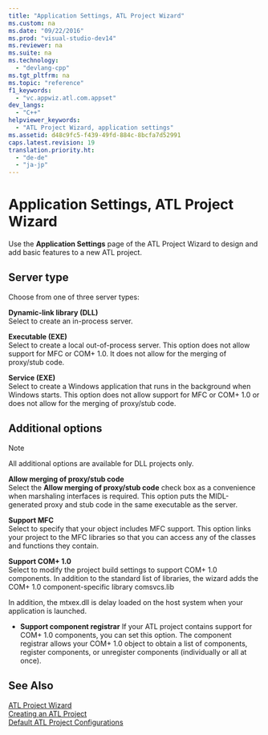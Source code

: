 ```yaml
---
title: "Application Settings, ATL Project Wizard"
ms.custom: na
ms.date: "09/22/2016"
ms.prod: "visual-studio-dev14"
ms.reviewer: na
ms.suite: na
ms.technology: 
  - "devlang-cpp"
ms.tgt_pltfrm: na
ms.topic: "reference"
f1_keywords: 
  - "vc.appwiz.atl.com.appset"
dev_langs: 
  - "C++"
helpviewer_keywords: 
  - "ATL Project Wizard, application settings"
ms.assetid: d48c9fc5-f439-49fd-884c-8bcfa7d52991
caps.latest.revision: 19
translation.priority.ht: 
  - "de-de"
  - "ja-jp"
---
```

# Application Settings, ATL Project Wizard
Use the **Application Settings** page of the ATL Project Wizard to design and add basic features to a new ATL project.  
  
## Server type  
 Choose from one of three server types:  
  
 **Dynamic-link library (DLL)**  
 Select to create an in-process server.  
  
 **Executable (EXE)**  
 Select to create a local out-of-process server. This option does not allow support for MFC or COM+ 1.0. It does not allow for the merging of proxy/stub code.  
  
 **Service (EXE)**  
 Select to create a Windows application that runs in the background when Windows starts. This option does not allow support for MFC or COM+ 1.0 or does not allow for the merging of proxy/stub code.  
  
## Additional options  
  
> [!NOTE]
>  All additional options are available for DLL projects only.  
  
 **Allow merging of proxy/stub code**  
 Select the **Allow merging of proxy/stub code** check box as a convenience when marshaling interfaces is required. This option puts the MIDL-generated proxy and stub code in the same executable as the server.  
  
 **Support MFC**  
 Select to specify that your object includes MFC support. This option links your project to the MFC libraries so that you can access any of the classes and functions they contain.  
  
 **Support COM+ 1.0**  
 Select to modify the project build settings to support COM+ 1.0 components. In addition to the standard list of libraries, the wizard adds the COM+ 1.0 component-specific library comsvcs.lib  
  
 In addition, the mtxex.dll is delay loaded on the host system when your application is launched.  
  
-   **Support component registrar** If your ATL project contains support for COM+ 1.0 components, you can set this option. The component registrar allows your COM+ 1.0 object to obtain a list of components, register components, or unregister components (individually or all at once).  
  
## See Also  
 [ATL Project Wizard](../vs140/atl-project-wizard.md)   
 [Creating an ATL Project](../vs140/creating-an-atl-project.md)   
 [Default ATL Project Configurations](../vs140/default-atl-project-configurations.md)